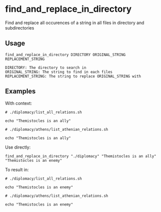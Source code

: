 # find_and_replace_in_directory

Find and replace all occurences of a string in all files in directory and subdirectories

## Usage

```text
find_and_replace_in_directory DIRECTORY ORIGINAL_STRING REPLACEMENT_STRING

DIRECTORY: The directory to search in
ORIGINAL_STRING: The string to find in each files
REPLACEMENT_STRING: The string to replace ORIGINAL_STRING with
```

## Examples

With context:

```shell
# ./diplomacy/list_all_relations.sh

echo "Themistocles is an ally"
```

```shell
# ./diplomacy/athens/list_athenian_relations.sh

echo "Themistocles is an ally"
```

Use directly:

```shell
find_and_replace_in_directory "./diplomacy" "Themistocles is an ally" "Themistocles is an enemy"
```

To result in:

```shell
# ./diplomacy/list_all_relations.sh

echo "Themistocles is an enemy"
```

```shell
# ./diplomacy/athens/list_athenian_relations.sh

echo "Themistocles is an enemy"
```
